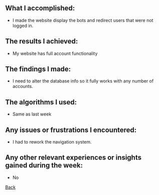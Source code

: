 ## What I accomplished:
- I made the website display the bots and redirect users that were not logged in.

## The results I achieved:
- My website has full account functionality

## The findings I made:
- I need to alter the database info so it fully works with any number of accounts.

## The algorithms I used:
- Same as last week

## Any issues or frustrations I encountered:
- I had to rework the navigation system.

## Any other relevant experiences or insights gained during the week:
- No

[Back](./)
